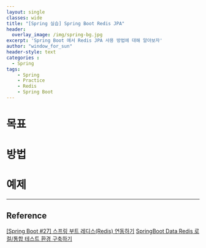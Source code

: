 ```yaml
--- 
layout: single
classes: wide
title: "[Spring 실습] Spring Boot Redis JPA"
header:
  overlay_image: /img/spring-bg.jpg
excerpt: 'Spring Boot 에서 Redis JPA 사용 방법에 대해 알아보자'
author: "window_for_sun"
header-style: text
categories :
  - Spring
tags:
    - Spring
    - Practice
    - Redis
    - Spring Boot
---  
```


# 목표

# 방법

# 예제
	
---
## Reference
[[Spring Boot #27] 스프링 부트 레디스(Redis) 연동하기](https://engkimbs.tistory.com/796)
[SpringBoot Data Redis 로컬/통합 테스트 환경 구축하기](https://jojoldu.tistory.com/297)